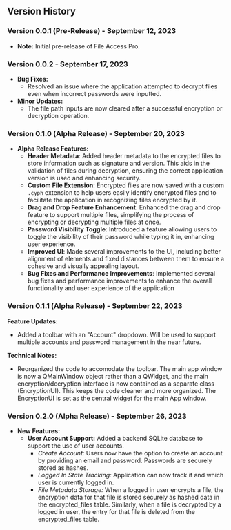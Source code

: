 ## Version History

### Version 0.0.1 (Pre-Release) - September 12, 2023
- **Note:** Initial pre-release of File Access Pro.

### Version 0.0.2 - September 17, 2023
- **Bug Fixes:**
  - Resolved an issue where the application attempted to decrypt files even when incorrect passwords were inputted.
- **Minor Updates:**
  - The file path inputs are now cleared after a successful encryption or decryption operation.

### Version 0.1.0 (Alpha Release) - September 20, 2023
- **Alpha Release Features:**
  - **Header Metadata**: Added header metadata to the encrypted files to store information such as signature and version. This aids in the validation of files during decryption, ensuring the correct application version is used and enhancing security.
  - **Custom File Extension**: Encrypted files are now saved with a custom `.cyph` extension to help users easily identify encrypted files and to facilitate the application in recognizing files encrypted by it.
  - **Drag and Drop Feature Enhancement**: Enhanced the drag and drop feature to support multiple files, simplifying the process of encrypting or decrypting multiple files at once.
  - **Password Visibility Toggle**: Introduced a feature allowing users to toggle the visibility of their password while typing it in, enhancing user experience.
  - **Improved UI**: Made several improvements to the UI, including better alignment of elements and fixed distances between them to ensure a cohesive and visually appealing layout.
  - **Bug Fixes and Performance Improvements**: Implemented several bug fixes and performance improvements to enhance the overall functionality and user experience of the application

### Version 0.1.1 (Alpha Release) - September 22, 2023
**Feature Updates:**
- Added a toolbar with an "Account" dropdown. Will be used to support multiple accounts and password management in the near future.

**Technical Notes:**
- Reorganized the code to accomodate the toolbar. The main app window is now a QMainWindow object rather than a QWidget, and the main encryption/decryption interface is now contained as a separate class (EncryptionUI). This keeps the code cleaner and more organized. The EncryptionUI is set as the central widget for the main App window.

### Version 0.2.0 (Alpha Release) - September 26, 2023
- **New Features:**
  - **User Account Support:** Added a backend SQLite database to support the use of user accounts. 
    - *Create Account:* Users now have the option to create an account by providing an email and password. Passwords are securely stored as hashes.
    - *Logged In State Tracking:* Application can now track if and which user is currently logged in.
    - *File Metadata Storage:* When a logged in user encrypts a file, the encryption data for that file is stored securely as hashed data in the encrypted_files table. Similarly, when a file is decrypted by a logged in user, the entry for that file is deleted from the encrypted_files table.